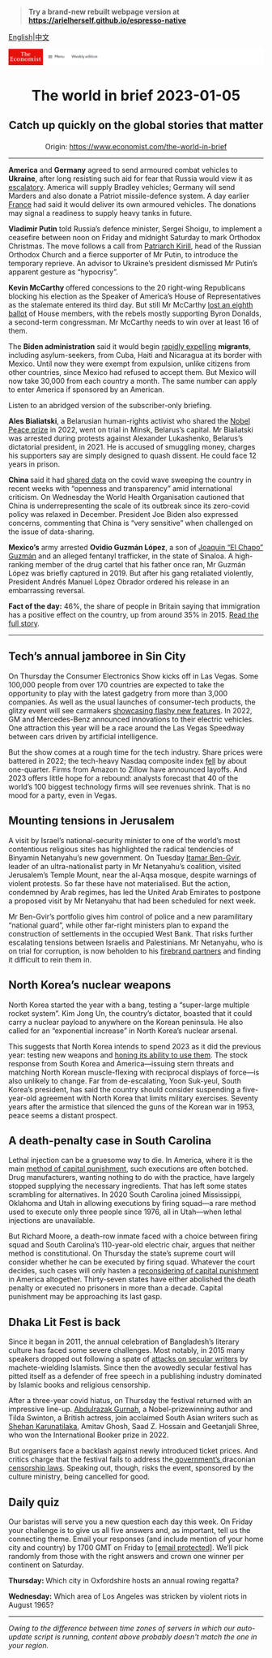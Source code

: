 > **Try a brand-new rebuilt webpage version at https://arielherself.github.io/espresso-native**

[English](https://github.com/arielherself/espresso/blob/main/README.md)|[中文](https://github-com.translate.goog/arielherself/espresso/blob/main/README.md?_x_tr_sl=en&_x_tr_tl=zh-CN&_x_tr_hl=zh-CN&_x_tr_pto=wapp)



![The Economist](menubar.png)

# <p align="center">The world in brief 2023-01-05</p>

## <p align="center">Catch up quickly on the global stories that matter</p>

<p align="center">Origin: <a href="https://www.economist.com/the-world-in-brief">https://www.economist.com/the-world-in-brief</a><hr>

<strong>America</strong> and <strong>Germany</strong> agreed to send armoured combat vehicles to <strong>Ukraine</strong>, after long resisting such aid for fear that Russia would view it as [escalatory](https://www.economist.com/europe/giving-ukraine-heavy-weapons-does-not-mean-nato-is-at-war-with-russia/21808835). America will supply Bradley vehicles; Germany will send Marders and also donate a Patriot missile-defence system. A day earlier [France](https://www.economist.com/europe/2022/10/18/france-is-sending-weapons-and-air-defence-systems-to-ukraine) had said it would deliver its own armoured vehicles. The donations may signal a readiness to supply heavy tanks in future.

<strong>Vladimir Putin</strong> told Russia’s defence minister, Sergei Shoigu, to implement a ceasefire between noon on Friday and midnight Saturday to mark Orthodox Christmas. The move follows a call from [Patriarch Kirill](https://www.economist.com/europe/2022/03/21/russias-orthodox-church-paints-the-conflict-in-ukraine-as-a-holy-war), head of the Russian Orthodox Church and a fierce supporter of Mr Putin, to introduce the temporary reprieve. An advisor to Ukraine’s president dismissed Mr Putin’s apparent gesture as “hypocrisy”.

<strong>Kevin McCarthy </strong>offered concessions to the 20 right-wing Republicans blocking his election as the Speaker of America’s House of Representatives as the stalemate entered its third day. But still Mr McCarthy [lost an eighth ballot](https://www.economist.com/leaders/2023/01/04/what-the-kevin-mccarthy-saga-means-for-americas-congress) of House members, with the rebels mostly supporting Byron Donalds, a second-term congressman. Mr McCarthy needs to win over at least 16 of them.

The <strong>Biden administration</strong> said it would begin [rapidly expelling](https://www.economist.com/united-states/2022/12/20/title-42-might-be-nixed) <strong>migrants</strong>, including asylum-seekers, from Cuba, Haiti and Nicaragua at its border with Mexico. Until now they were exempt from expulsion, unlike citizens from other countries, since Mexico had refused to accept them. But Mexico will now take 30,000 from each country a month. The same number can apply to enter America if sponsored by an American.

Listen to an abridged version of the subscriber-only briefing.

<strong>Ales Bialiatski</strong>, a Belarusian human-rights activist who shared the [Nobel Peace prize](https://www.economist.com/europe/2022/10/07/the-nobel-peace-prize-recognises-human-rights-groups-that-spoke-truth-to-putinism) in 2022, went on trial in Minsk, Belarus’s capital. Mr Bialiatski was arrested during protests against Alexander Lukashenko, Belarus’s dictatorial president, in 2021. He is accused of smuggling money, charges his supporters say are simply designed to quash dissent. He could face 12 years in prison. 

<strong>China </strong>said it had [shared data](https://www.economist.com/science-and-technology/2023/01/04/all-around-the-world-covid-surveillance-is-faltering) on the covid wave sweeping the country in recent weeks with “openness and transparency” amid international criticism. On Wednesday the World Health Organisation cautioned that China is underrepresenting the scale of its outbreak since its zero-covid policy was relaxed in December. President Joe Biden also expressed concerns, commenting that China is “very sensitive” when challenged on the issue of data-sharing. 

<strong>Mexico’s</strong> army arrested <strong>Ovidio Guzmán L</strong><strong>ó</strong><strong>pez</strong>, a son of [Joaquin “El Chapo” Guzmán](https://www.economist.com/the-americas/2018/11/16/the-trial-of-el-chapo-and-the-crime-fighting-plan-of-amlo) and an alleged fentanyl trafficker, in the state of Sinaloa. A high-ranking member of the drug cartel that his father once ran, Mr Guzmán López was briefly captured in 2019. But after his gang retaliated violently, President Andrés Manuel López Obrador ordered his release in an embarrassing reversal. 

<strong>Fact of the day:</strong> 46%, the share of people in Britain saying that immigration has a positive effect on the country, up from around 35% in 2015. [Read the full story](https://www.economist.com/britain/2023/01/03/the-impact-of-brexit-in-charts). 

----------

## Tech’s annual jamboree in Sin City

On Thursday the Consumer Electronics Show kicks off in Las Vegas. Some 100,000 people from over 170 countries are expected to take the opportunity to play with the latest gadgetry from more than 3,000 companies. As well as the usual launches of consumer-tech products, the glitzy event will see carmakers [showcasing flashy new features](https://www.economist.com/business/2022/01/08/cars-meet-chips-in-sin-city). In 2022, GM and Mercedes-Benz announced innovations to their electric vehicles. One attraction this year will be a race around the Las Vegas Speedway between cars driven by artificial intelligence.

But the show comes at a rough time for the tech industry. Share prices were battered in 2022; the tech-heavy Nasdaq composite index [fell](https://www.economist.com/business/2022/12/24/how-techs-defiance-of-economic-gravity-came-to-an-abrupt-end) by about one-quarter. Firms from Amazon to Zillow have announced layoffs. And 2023 offers little hope for a rebound: analysts forecast that 40 of the world’s 100 biggest technology firms will see revenues shrink. That is no mood for a party, even in Vegas.

## Mounting tensions in Jerusalem

A visit by Israel’s national-security minister to one of the world’s most contentious religious sites has highlighted the radical tendencies of Binyamin Netanyahu’s new government. On Tuesday [Itamar Ben-Gvir](https://www.economist.com/the-economist-explains/2022/11/03/who-is-itamar-ben-gvir-israels-kingmaker), leader of an ultra-nationalist party in Mr Netanyahu’s coalition, visited Jerusalem’s Temple Mount, near the al-Aqsa mosque, despite warnings of violent protests. So far these have not materialised. But the action, condemned by Arab regimes, has led the United Arab Emirates to postpone a proposed visit by Mr Netanyahu that had been scheduled for next week.

Mr Ben-Gvir’s portfolio gives him control of police and a new paramilitary “national guard”, while other far-right ministers plan to expand the construction of settlements in the occupied West Bank. That risks further escalating tensions between Israelis and Palestinians. Mr Netanyahu, who is on trial for corruption, is now beholden to his [firebrand partners](https://www.economist.com/middle-east-and-africa/2022/11/10/the-changing-nature-of-israeli-politics) and finding it difficult to rein them in.

## North Korea’s nuclear weapons

North Korea started the year with a bang, testing a “super-large multiple rocket system”. Kim Jong Un, the country’s dictator, boasted that it could carry a nuclear payload to anywhere on the Korean peninsula. He also called for an “exponential increase” in North Korea’s nuclear arsenal.

This suggests that North Korea intends to spend 2023 as it did the previous year: testing new weapons and [honing its ability to use them](https://www.economist.com/asia/2022/10/18/north-korea-is-preparing-for-another-nuclear-test-or-many). The stock response from South Korea and America—issuing stern threats and matching North Korean muscle-flexing with reciprocal displays of force—is also unlikely to change. Far from de-escalating, Yoon Suk-yeul, South Korea’s president, has said the country should consider suspending a five-year-old agreement with North Korea that limits military exercises. Seventy years after the armistice that silenced the guns of the Korean war in 1953, peace seems a distant prospect.

## A death-penalty case in South Carolina

Lethal injection can be a gruesome way to die. In America, where it is the main [method of capital punishment](https://www.economist.com/graphic-detail/2022/12/15/south-carolina-wants-to-execute-an-inmate-by-firing-squad), such executions are often botched. Drug manufacturers, wanting nothing to do with the practice, have largely stopped supplying the necessary ingredients. That has left some states scrambling for alternatives. In 2020 South Carolina joined Mississippi, Oklahoma and Utah in allowing executions by firing squad—a rare method used to execute only three people since 1976, all in Utah—when lethal injections are unavailable.

But Richard Moore, a death-row inmate faced with a choice between firing squad and South Carolina’s 110-year-old electric chair, argues that neither method is constitutional. On Thursday the state’s supreme court will consider whether he can be executed by firing squad. Whatever the court decides, such cases will only hasten a [reconsidering of capital punishment](https://www.economist.com/united-states/2021/01/21/use-of-the-death-penalty-in-america-may-be-ending) in America altogether. Thirty-seven states have either abolished the death penalty or executed no prisoners in more than a decade. Capital punishment may be approaching its last gasp.

## Dhaka Lit Fest is back

Since it began in 2011, the annual celebration of Bangladesh’s literary culture has faced some severe challenges. Most notably, in 2015 many speakers dropped out following a spate of [attacks on secular writers](https://www.economist.com/asia/2015/05/14/the-third-casualty) by machete-wielding Islamists. Since then the avowedly secular festival has pitted itself as a defender of free speech in a publishing industry dominated by Islamic books and religious censorship.

After a three-year covid hiatus, on Thursday the festival returned with an impressive line-up. [Abdulrazak Gurnah](https://www.economist.com/culture/2021/10/07/abdulrazak-gurnah-wins-the-nobel-prize-in-literature-for-2021), a Nobel-prizewinning author and Tilda Swinton, a British actress, join acclaimed South Asian writers such as [Shehan Karunatilaka](https://www.economist.com/culture/2022/08/18/shehan-karunatilaka-returns-with-another-thrilling-satire), Amitav Ghosh, Saad Z. Hossain and Geetanjali Shree, who won the International Booker prize in 2022.

But organisers face a backlash against newly introduced ticket prices. And critics charge that the festival fails to address the[ government’s ](https://www.economist.com/asia/2021/03/27/as-it-turns-50-bangladesh-is-doing-well-despite-its-politicians)draconian [censorship laws](https://www.economist.com/asia/2021/03/06/indias-government-follows-bangladeshs-in-policing-social-media). Speaking out, though, risks the event, sponsored by the culture ministry, being cancelled for good.

## Daily quiz

Our baristas will serve you a new question each day this week. On Friday your challenge is to give us all five answers and, as important, tell us the connecting theme. Email your responses (and include mention of your home city and country) by 1700 GMT on Friday to [<span class="__cf_email__" data-cfemail="1f4e6a76655a6c6f6d7a6c6c705f7a7c70717072766c6b317c7072">[email&#160;protected]</span>](https://mail.google.com/mail/?view=cm&amp;fs=1&amp;tf=1&amp;to=QuizEspresso@economist.com). We’ll pick randomly from those with the right answers and crown one winner per continent on Saturday.

<strong>Thursday: </strong>Which city in Oxfordshire hosts an annual rowing regatta?

<strong>Wednesday:</strong> Which area of Los Angeles was stricken by violent riots in August 1965?

----------

*Owing to the difference between time zones of servers in which our auto-update script is running, content above probably doesn't match the one in your region.*
